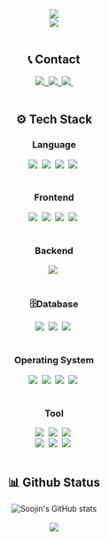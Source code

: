 <!-- 헤더 -->
<div align="center">
  <img src="https://capsule-render.vercel.app/api?type=speech&color=auto&height=150&section=header&text=Soojin's%20Github&fontSize=70" />
</div>

<div align="center">
    <img src="https://readme-typing-svg.demolab.com/?lines=Welcome+to+Soojin's+Github" />
</div>

<br>

<h2 align="center"> 📞 Contact </h2>
<div align="center">
  <a href="https://velog.io/@hsjsstn">
    <img src="https://img.shields.io/badge/Velog-1EBC8F?style=for-the-badge&logo=velog&logoColor=white" />&nbsp
  </a>
  <a href="mailto:sjhan034@naver.com">
    <img
      src="https://img.shields.io/badge/sjhan034@naver.com-2DB400?style=for-the-badge&logo=naver&logoColor=white"/>&nbsp
  </a>
  <a href="">
    <img
      src="https://img.shields.io/badge/sooziin-7289da?style=for-the-badge&logo=discord&logoColor=white"/>&nbsp
  </a>
</div>

<br>

<h2 align="center">⚙️ Tech Stack </h2>
<!-- Language -->
<h3 align="center">Language</h3>
<div align="center">
  <img src="https://img.shields.io/badge/python-3670A0?style=for-the-badge&logo=python&logoColor=ffdd54" />&nbsp
  <img src="https://img.shields.io/badge/java-%23ED8B00.svg?style=for-the-badge&logo=openjdk&logoColor=white" />&nbsp
  <img src="https://img.shields.io/badge/c-%2300599C.svg?style=for-the-badge&logo=c&logoColor=white" />&nbsp
  <img src="https://img.shields.io/badge/javascript-%23323330.svg?style=for-the-badge&logo=javascript&logoColor=%23F7DF1E" />&nbsp
</div>

<br>

<!-- Frontend -->
<h3 align="center">Frontend</h3>
<div align="center">
  <img src="https://img.shields.io/badge/html5-%23E34F26.svg?style=for-the-badge&logo=html5&logoColor=white" />&nbsp
  <img src="https://img.shields.io/badge/css3-%231572B6.svg?style=for-the-badge&logo=css3&logoColor=white" />&nbsp
  <img src="https://img.shields.io/badge/tailwindcss-%2338B2AC.svg?style=for-the-badge&logo=tailwind-css&logoColor=white" />&nbsp
  <img src="https://img.shields.io/badge/react-%2320232a.svg?style=for-the-badge&logo=react&logoColor=%2361DAFB" />&nbsp
</div>

<br>

<!-- Backend -->
<h3 align="center">Backend</h3>
<div align="center">
  <img src="https://img.shields.io/badge/flask-%23000.svg?style=for-the-badge&logo=flask&logoColor=white" />&nbsp
</div>

<br>

<!-- Database -->
<h3 align="center">🗄Database</h3>
<div align="center">
  <img src="https://img.shields.io/badge/mysql-4479A1.svg?style=for-the-badge&logo=mysql&logoColor=white" />&nbsp
  <img src="https://img.shields.io/badge/sqlite-%2307405e.svg?style=for-the-badge&logo=sqlite&logoColor=white" />&nbsp
  <img src="https://img.shields.io/badge/MariaDB-003545?style=for-the-badge&logo=mariadb&logoColor=white" />&nbsp
</div>

<br>

<!-- OS -->
<h3 align="center">Operating System</h3>
<div align="center">
  <img src="https://img.shields.io/badge/Linux-FCC624?style=for-the-badge&logo=linux&logoColor=black" />&nbsp
  <img src="https://img.shields.io/badge/Ubuntu-E95420?style=for-the-badge&logo=ubuntu&logoColor=white" />&nbsp
  <img src="https://img.shields.io/badge/mac%20os-000000?style=for-the-badge&logo=macos&logoColor=F0F0F0" />&nbsp
  <img src="https://img.shields.io/badge/Red%20Hat-EE0000?style=for-the-badge&logo=redhat&logoColor=white" />&nbsp
</div>

<br>

<!-- Tool -->
<h3 align="center">Tool</h3>
<div align="center">
  <img src="https://img.shields.io/badge/git-%23F05033.svg?style=for-the-badge&logo=git&logoColor=white" />&nbsp
  <img src="https://img.shields.io/badge/github-%23121011.svg?style=for-the-badge&logo=github&logoColor=white" />&nbsp
  <img src="https://img.shields.io/badge/VSCode-0078d7.svg?style=for-the-badge&logo=VSCode&logoColor=white" />&nbsp
  <br>
  <img src="https://img.shields.io/badge/unity-%23000000.svg?style=for-the-badge&logo=unity&logoColor=white" />&nbsp
  <img src="https://img.shields.io/badge/Notion-%23000000.svg?style=for-the-badge&logo=notion&logoColor=white" />&nbsp
  <img src="https://img.shields.io/badge/figma-%23F24E1E.svg?style=for-the-badge&logo=figma&logoColor=white" />&nbsp
</div>

<br>

<h2 align="center"> 📊 Github Status </h2>

<div align="center">
  <img src="https://github-readme-stats.vercel.app/api?username=hsjsstn&show_icons=true&theme=radical" alt="Soojin's GitHub stats" />
</div>
<br>
<!-- Top Languages -->
<div align="center">
  <img src="https://github-readme-stats.vercel.app/api/top-langs/?username=hsjsstn&layout=compact" />
</div>
